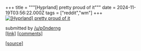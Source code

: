 +++
title = """[Hyprland] pretty proud of it"""
date = 2024-11-19T03:56:22.000Z
tags = ["reddit","wm"]
+++
[![[Hyprland] pretty proud of it](https://b.thumbs.redditmedia.com/koVlbFpgnj3rEpn2l0Wv1PDaHONIT8noQIYi-7QCd4I.jpg "[Hyprland] pretty proud of it")](https://www.reddit.com/r/unixporn/comments/1guode2/hyprland_pretty_proud_of_it/)

submitted by [/u/p0nderng](https://www.reddit.com/user/p0nderng)  
[\[link\]](https://www.reddit.com/gallery/1guode2) [\[comments\]](https://www.reddit.com/r/unixporn/comments/1guode2/hyprland_pretty_proud_of_it/)

[[source]](https://www.reddit.com/r/unixporn/comments/1guode2/hyprland_pretty_proud_of_it/)
